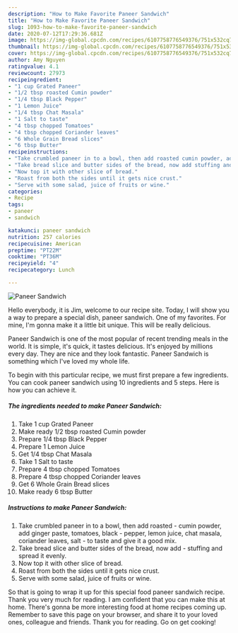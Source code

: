 ```yaml
---
description: "How to Make Favorite Paneer Sandwich"
title: "How to Make Favorite Paneer Sandwich"
slug: 1093-how-to-make-favorite-paneer-sandwich
date: 2020-07-12T17:29:36.681Z
image: https://img-global.cpcdn.com/recipes/6107758776549376/751x532cq70/paneer-sandwich-recipe-main-photo.jpg
thumbnail: https://img-global.cpcdn.com/recipes/6107758776549376/751x532cq70/paneer-sandwich-recipe-main-photo.jpg
cover: https://img-global.cpcdn.com/recipes/6107758776549376/751x532cq70/paneer-sandwich-recipe-main-photo.jpg
author: Amy Nguyen
ratingvalue: 4.1
reviewcount: 27973
recipeingredient:
- "1 cup Grated Paneer"
- "1/2 tbsp roasted Cumin powder"
- "1/4 tbsp Black Pepper"
- "1 Lemon Juice"
- "1/4 tbsp Chat Masala"
- "1 Salt to taste"
- "4 tbsp chopped Tomatoes"
- "4 tbsp chopped Coriander leaves"
- "6 Whole Grain Bread slices"
- "6 tbsp Butter"
recipeinstructions:
- "Take crumbled paneer in to a bowl, then add roasted cumin powder, add ginger paste, tomatoes, black pepper, lemon juice, chat masala, coriander leaves, salt to taste and give it a good mix."
- "Take bread slice and butter sides of the bread, now add stuffing and spread it evenly."
- "Now top it with other slice of bread."
- "Roast from both the sides until it gets nice crust."
- "Serve with some salad, juice of fruits or wine."
categories:
- Recipe
tags:
- paneer
- sandwich

katakunci: paneer sandwich 
nutrition: 257 calories
recipecuisine: American
preptime: "PT22M"
cooktime: "PT36M"
recipeyield: "4"
recipecategory: Lunch

---
```



![Paneer Sandwich](https://img-global.cpcdn.com/recipes/6107758776549376/751x532cq70/paneer-sandwich-recipe-main-photo.jpg)

Hello everybody, it is Jim, welcome to our recipe site. Today, I will show you a way to prepare a special dish, paneer sandwich. One of my favorites. For mine, I'm gonna make it a little bit unique. This will be really delicious.



Paneer Sandwich is one of the most popular of recent trending meals in the world. It is simple, it's quick, it tastes delicious. It's enjoyed by millions every day. They are nice and they look fantastic. Paneer Sandwich is something which I've loved my whole life.


To begin with this particular recipe, we must first prepare a few ingredients. You can cook paneer sandwich using 10 ingredients and 5 steps. Here is how you can achieve it.

<!--inarticleads1-->

##### The ingredients needed to make Paneer Sandwich:

1. Take 1 cup Grated Paneer
1. Make ready 1/2 tbsp roasted Cumin powder
1. Prepare 1/4 tbsp Black Pepper
1. Prepare 1 Lemon Juice
1. Get 1/4 tbsp Chat Masala
1. Take 1 Salt to taste
1. Prepare 4 tbsp chopped Tomatoes
1. Prepare 4 tbsp chopped Coriander leaves
1. Get 6 Whole Grain Bread slices
1. Make ready 6 tbsp Butter




<!--inarticleads2-->

##### Instructions to make Paneer Sandwich:

1. Take crumbled paneer in to a bowl, then add roasted - cumin powder, add ginger paste, tomatoes, black - pepper, lemon juice, chat masala, coriander leaves, salt - to taste and give it a good mix.
1. Take bread slice and butter sides of the bread, now add - stuffing and spread it evenly.
1. Now top it with other slice of bread.
1. Roast from both the sides until it gets nice crust.
1. Serve with some salad, juice of fruits or wine.




So that is going to wrap it up for this special food paneer sandwich recipe. Thank you very much for reading. I am confident that you can make this at home. There's gonna be more interesting food at home recipes coming up. Remember to save this page on your browser, and share it to your loved ones, colleague and friends. Thank you for reading. Go on get cooking!
